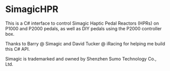 # SimagicHPR

This is a C# interface to control Simagic Haptic Pedal Reactors (HPRs) on P1000 and P2000 pedals, as well as DIY pedals using the P2000 controller box.

Thanks to Barry @ Simagic and David Tucker @ iRacing for helping me build this C# API.

Simagic is trademarked and owned by Shenzhen Sumo Technology Co., Ltd.
